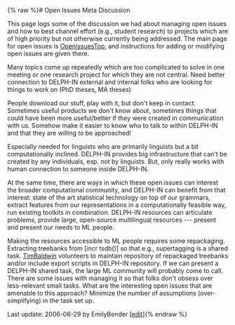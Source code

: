 {% raw %}# Open Issues Meta Discussion

This page logs some of the discussion we had about managing open issues
and how to best channel effort (e.g., student research) to projects
which are of high priority but not otherwise currently being addressed.
The main page for open issues is [OpenissuesTop](../OpenissuesTop), and
instructions for adding or modifying open issues are given there.

Many topics come up repeatedly which are too complicated to solve in one
meeting or one research project for which they are not central. Need
better connection to DELPH-IN external and internal folks who are
looking for things to work on (PhD theses, MA theses)

People download our stuff, play with it, but don't keep in contact.
Sometimes useful products we don't know about, sometimes things that
could have been more useful/better if they were created in communication
with us. Somehow make it easier to know who to talk to within DELPH-IN
and that they are willing to be approached!

Especially needed for linguists who are primarily linguists but a bit
computationally inclined. DELPH-IN provides big infrastructure that
can't be created by any individuals, esp. not by linguists. But, only
really works with human connection to someone inside DELPH-IN.

At the same time, there are ways in which these open issues can interest
the broader computational community, and DELPH-IN can benefit from that
interest: state of the art statistical technology on top of our
grammars, extract features from our representations in a computationally
feasible way, run existing toolkits in combination. DELPH-IN resources
can articulate problems, provide large, open-source multilingual
resources --- present and present our needs to ML people.

Making the resources accessible to ML people requires some repackaging.
Extracting treebanks from \[incr tsdb()\] so that e.g., supertagging is
a shared task. [TimBaldwin](https://blog.inductorsoftware.com/docsproto/tools/TimBaldwin) volunteers to maintain
repository of repackaged treebanks and/or include export scripts in
DELPH-IN repository. If we can present a DELPH-IN shared task, the large
ML community will probably come to call. There are some issues with
managing it so that folks don't obsess over less-relevant small tasks.
What are the interesting open issues that are amenable to this approach?
Minimize the number of assumptions (over-simplifying) in the task set
up.

Last update: 2006-06-29 by EmilyBender [[edit](https://github.com/delph-in/docs/wiki/FeforOpenIssues/_edit)]{% endraw %}
